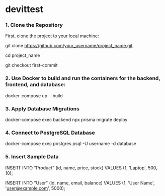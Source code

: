 # devittest

### 1. Clone the Repository
First, clone the project to your local machine:

git clone https://github.com/your_username/project_name.git

cd project_name

git checkout first-commit

### 2. Use Docker to build and run the containers for the backend, frontend, and database:
docker-compose up --build

### 3. Apply Database Migrations
docker-compose exec backend npx prisma migrate deploy

### 4. Connect to PostgreSQL Database
docker-compose exec postgres psql -U username -d database

### 5. Insert Sample Data
INSERT INTO "Product" (id, name, price, stock) 
VALUES (1, 'Laptop', 500, 10);

INSERT INTO "User" (id, name, email, balance) 
VALUES (1, 'User Name', 'user@example.com', 5000);
